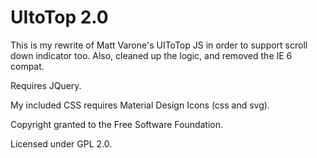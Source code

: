# UItoTop 2.0

This is my rewrite of Matt Varone's UIToTop JS in order to support scroll down indicator too. Also, cleaned up the logic, and removed the IE 6 compat.

Requires JQuery.

My included CSS requires Material Design Icons (css and svg).

Copyright granted to the Free Software Foundation.

Licensed under GPL 2.0.
